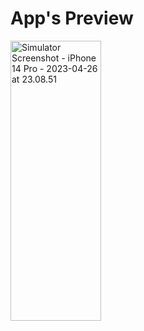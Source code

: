 # App's Preview

<p style="align:center"><img src="https://live.staticflickr.com/65535/52848320387_a451a6dd7f_k.jpg" width="145" height="448" alt="Simulator Screenshot - iPhone 14 Pro - 2023-04-26 at 23.08.51"/></p>
